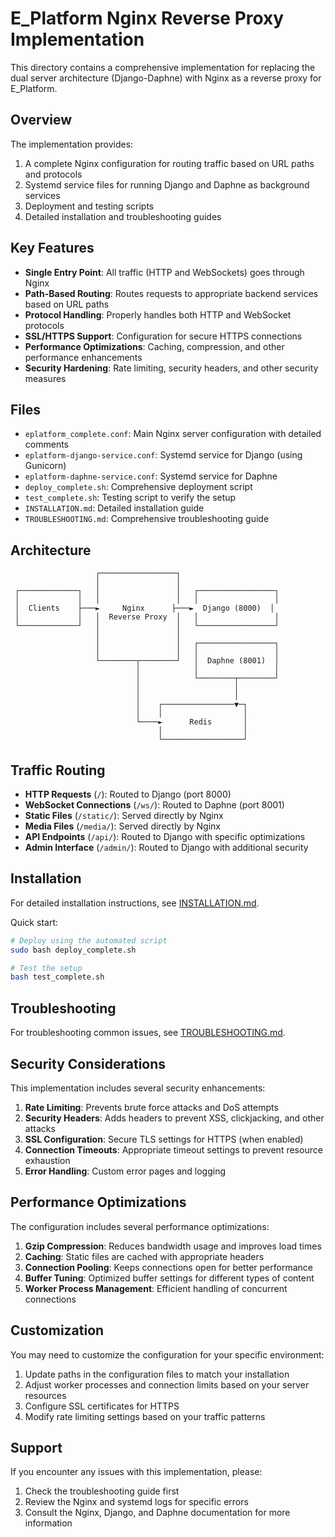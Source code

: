 # E_Platform Nginx Reverse Proxy Implementation

This directory contains a comprehensive implementation for replacing the dual server architecture (Django-Daphne) with Nginx as a reverse proxy for E_Platform.

## Overview

The implementation provides:

1. A complete Nginx configuration for routing traffic based on URL paths and protocols
2. Systemd service files for running Django and Daphne as background services
3. Deployment and testing scripts
4. Detailed installation and troubleshooting guides

## Key Features

- **Single Entry Point**: All traffic (HTTP and WebSockets) goes through Nginx
- **Path-Based Routing**: Routes requests to appropriate backend services based on URL paths
- **Protocol Handling**: Properly handles both HTTP and WebSocket protocols
- **SSL/HTTPS Support**: Configuration for secure HTTPS connections
- **Performance Optimizations**: Caching, compression, and other performance enhancements
- **Security Hardening**: Rate limiting, security headers, and other security measures

## Files

- `eplatform_complete.conf`: Main Nginx server configuration with detailed comments
- `eplatform-django-service.conf`: Systemd service for Django (using Gunicorn)
- `eplatform-daphne-service.conf`: Systemd service for Daphne
- `deploy_complete.sh`: Comprehensive deployment script
- `test_complete.sh`: Testing script to verify the setup
- `INSTALLATION.md`: Detailed installation guide
- `TROUBLESHOOTING.md`: Comprehensive troubleshooting guide

## Architecture

```
                   ┌─────────────────┐
                   │                 │
 ┌─────────────┐   │                 │   ┌─────────────────┐
 │             │   │                 │   │                 │
 │  Clients    ├───►     Nginx      ├───►  Django (8000)  │
 │             │   │  Reverse Proxy  │   │                 │
 └─────────────┘   │                 │   └─────────────────┘
                   │                 │
                   │                 │   ┌─────────────────┐
                   │                 │   │                 │
                   └────────┬────────┘   │  Daphne (8001)  │
                            │            │                 │
                            │            └────────┬────────┘
                            │                     │
                            │                     │
                            │    ┌────────────────▼─┐
                            │    │                  │
                            └────►      Redis       │
                                 │                  │
                                 └──────────────────┘
```

## Traffic Routing

- **HTTP Requests** (`/`): Routed to Django (port 8000)
- **WebSocket Connections** (`/ws/`): Routed to Daphne (port 8001)
- **Static Files** (`/static/`): Served directly by Nginx
- **Media Files** (`/media/`): Served directly by Nginx
- **API Endpoints** (`/api/`): Routed to Django with specific optimizations
- **Admin Interface** (`/admin/`): Routed to Django with additional security

## Installation

For detailed installation instructions, see [INSTALLATION.md](INSTALLATION.md).

Quick start:

```bash
# Deploy using the automated script
sudo bash deploy_complete.sh

# Test the setup
bash test_complete.sh
```

## Troubleshooting

For troubleshooting common issues, see [TROUBLESHOOTING.md](TROUBLESHOOTING.md).

## Security Considerations

This implementation includes several security enhancements:

1. **Rate Limiting**: Prevents brute force attacks and DoS attempts
2. **Security Headers**: Adds headers to prevent XSS, clickjacking, and other attacks
3. **SSL Configuration**: Secure TLS settings for HTTPS (when enabled)
4. **Connection Timeouts**: Appropriate timeout settings to prevent resource exhaustion
5. **Error Handling**: Custom error pages and logging

## Performance Optimizations

The configuration includes several performance optimizations:

1. **Gzip Compression**: Reduces bandwidth usage and improves load times
2. **Caching**: Static files are cached with appropriate headers
3. **Connection Pooling**: Keeps connections open for better performance
4. **Buffer Tuning**: Optimized buffer settings for different types of content
5. **Worker Process Management**: Efficient handling of concurrent connections

## Customization

You may need to customize the configuration for your specific environment:

1. Update paths in the configuration files to match your installation
2. Adjust worker processes and connection limits based on your server resources
3. Configure SSL certificates for HTTPS
4. Modify rate limiting settings based on your traffic patterns

## Support

If you encounter any issues with this implementation, please:

1. Check the troubleshooting guide first
2. Review the Nginx and systemd logs for specific errors
3. Consult the Nginx, Django, and Daphne documentation for more information
